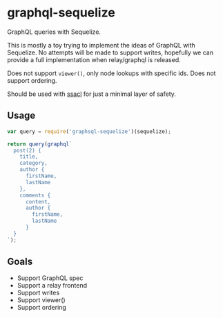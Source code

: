 # graphql-sequelize
GraphQL queries with Sequelize.

This is mostly a toy trying to implement the ideas of GraphQL with Sequelize.
No attempts will be made to support writes, hopefully we can provide a full implementation when relay/graphql is released.

Does not support `viewer()`, only node lookups with specific ids.
Does not support ordering.

Should be used with [ssacl](https://github.com/pumpupapp/ssacl) for just a minimal layer of safety.

## Usage
```js
var query = require('graphsql-sequelize')(sequelize);

return query(graphql`
  post(2) {
    title,
    category,
    author {
      firstName,
      lastName
    },
    comments {
      content,
      author {
        firstName,
        lastName
      }
  }
`);
```

## Goals

- Support GraphQL spec
- Support a relay frontend
- Support writes
- Support viewer()
- Support ordering
